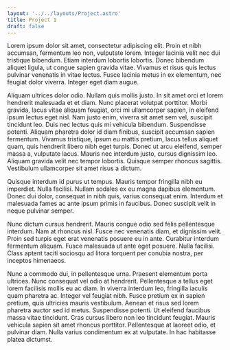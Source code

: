 ```yaml
---
layout: '../../layouts/Project.astro'
title: Project 1
draft: false
---
```


Lorem ipsum dolor sit amet, consectetur adipiscing elit. Proin et nibh accumsan, fermentum leo non, vulputate lorem. Integer lacinia velit nec dui tristique bibendum. Etiam interdum lobortis lobortis. Donec bibendum aliquet ligula, ut congue sapien gravida vitae. Vivamus et risus quis lectus pulvinar venenatis in vitae lectus. Fusce lacinia metus in ex elementum, nec feugiat dolor viverra. Integer eget diam augue.

Aliquam ultrices dolor odio. Nullam quis mollis justo. In sit amet orci et lorem hendrerit malesuada et et diam. Nunc placerat volutpat porttitor. Morbi gravida, lacus vitae aliquam feugiat, orci mi ullamcorper sapien, in eleifend ipsum lectus eget nisl. Nam justo enim, viverra sit amet sem vel, suscipit tincidunt leo. Duis nec lectus quis mi vehicula bibendum. Suspendisse potenti. Aliquam pharetra dolor id diam finibus, suscipit accumsan sapien fermentum. Vivamus tristique, ipsum eu mattis pretium, lacus tellus aliquet quam, quis hendrerit libero nibh eget turpis. Donec ut arcu eleifend, semper massa a, vulputate lacus. Mauris nec interdum justo, cursus dignissim leo. Aliquam gravida velit nec tempor lobortis. Quisque semper rhoncus sagittis. Vestibulum ullamcorper sit amet risus a dictum.

Quisque interdum id purus ut tempus. Mauris tempor fringilla nibh eu imperdiet. Nulla facilisi. Nullam sodales ex eu magna dapibus elementum. Donec dui dolor, consequat in nibh quis, varius consequat enim. Interdum et malesuada fames ac ante ipsum primis in faucibus. Donec suscipit velit in neque pulvinar semper.

Nunc dictum cursus hendrerit. Mauris congue odio sed felis pellentesque interdum. Nam at rhoncus nisl. Fusce nec venenatis diam, et dignissim velit. Proin sed turpis eget erat venenatis posuere eu in ante. Curabitur interdum fermentum aliquam. Fusce malesuada ut ante eget posuere. Nulla facilisi. Class aptent taciti sociosqu ad litora torquent per conubia nostra, per inceptos himenaeos.

Nunc a commodo dui, in pellentesque urna. Praesent elementum porta ultrices. Nunc consequat vel odio at hendrerit. Pellentesque a tellus eget lorem facilisis mollis eu ac diam. In viverra interdum leo, fringilla iaculis quam pharetra ac. Integer vel feugiat nibh. Fusce pretium ex in sapien pretium, quis ultricies mauris vestibulum. Aenean et risus sed lorem pharetra auctor sed id metus. Suspendisse potenti. Ut eleifend faucibus massa vitae tincidunt. Cras cursus libero non leo tincidunt feugiat. Mauris vehicula sapien sit amet rhoncus porttitor. Pellentesque at laoreet odio, et pulvinar diam. Nulla varius condimentum ex at vulputate. In hac habitasse platea dictumst.